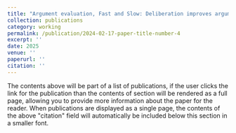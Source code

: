 ```yaml
---
title: "Argument evaluation, Fast and Slow: Deliberation improves argument evaluation sensitivity"
collection: publications
category: working
permalink: /publication/2024-02-17-paper-title-number-4
excerpt: ''
date: 2025
venue: ''
paperurl: ''
citation: ''
---
```


The contents above will be part of a list of publications, if the user clicks the link for the publication than the contents of section will be rendered as a full page, allowing you to provide more information about the paper for the reader. When publications are displayed as a single page, the contents of the above "citation" field will automatically be included below this section in a smaller font.
